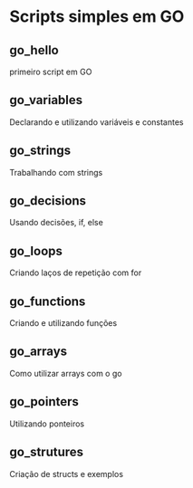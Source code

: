 # Scripts simples em GO

## go_hello
primeiro script em GO

## go_variables
Declarando e utilizando variáveis e constantes

## go_strings
Trabalhando com strings

## go_decisions
Usando decisões, if, else

## go_loops
Criando laços de repetição com for

## go_functions
Criando e utilizando funções

## go_arrays
Como utilizar arrays com o go

## go_pointers
Utilizando ponteiros

## go_strutures
Criação de structs e exemplos